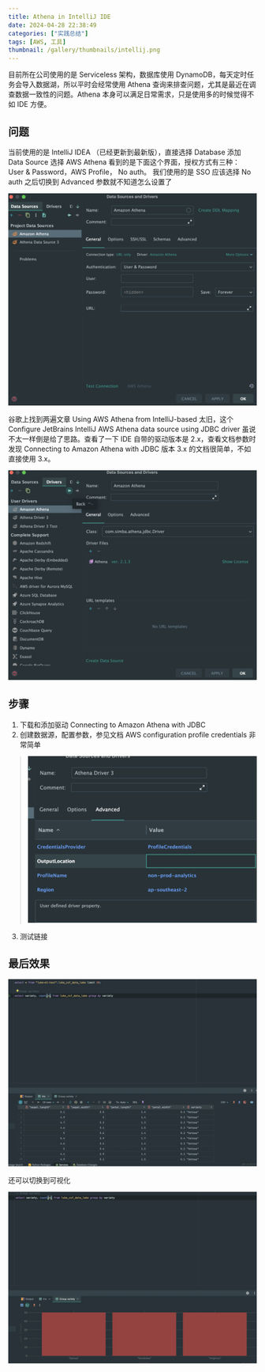 ```yaml
---
title: Athena in IntelliJ IDE
date: 2024-04-28 22:38:49
categories: ["实践总结"]
tags: [AWS, 工具]
thumbnail: /gallery/thumbnails/intellij.png
---
```

目前所在公司使用的是 Serviceless 架构，数据库使用 DynamoDB，每天定时任务会导入数据湖，所以平时会经常使用 Athena 查询来排查问题，尤其是最近在调查数据一致性的问题。Athena 本身可以满足日常需求，只是使用多的时候觉得不如 IDE 方便。

<!-- more -->

## 问题

当前使用的是 IntelliJ IDEA （已经更新到最新版），直接选择 Database 添加 Data Source 选择 AWS Athena 看到的是下面这个界面，授权方式有三种： User & Password，AWS Profile， No auth。 我们使用的是 SSO 应该选择 No auth 之后切换到 Advanced 参数就不知道怎么设置了

![配置数据源](/gallery/site/intellij/idea1.png)

谷歌上找到两遍文章 Using AWS Athena from IntelliJ-based 太旧，这个 Configure JetBrains IntelliJ AWS Athena data source using JDBC driver 虽说不太一样倒是给了思路。查看了一下 IDE 自带的驱动版本是 2.x，查看文档参数时发现 Connecting to Amazon Athena with JDBC 版本 3.x 的文档很简单，不如直接使用 3.x。

![驱动版本](/gallery/site/intellij/idea2.png)

## 步骤

1. 下载和添加驱动 Connecting to Amazon Athena with JDBC
2. 创建数据源，配置参数，参见文档 AWS configuration profile credentials 非常简单
> ![配置参数](/gallery/site/intellij/idea3.png)
3. 测试链接

## 最后效果

![查询结果](/gallery/site/intellij/idea4.png)

还可以切换到可视化

![可视化](/gallery/site/intellij/idea5.png)
